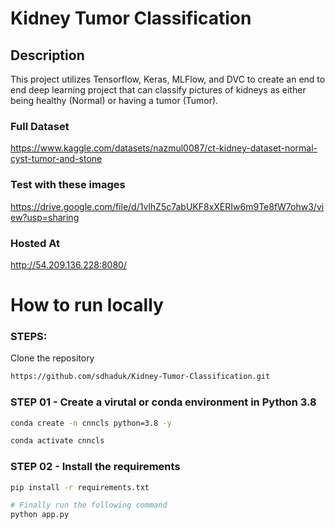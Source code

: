 # Kidney Tumor Classification

## Description
This project utilizes Tensorflow, Keras, MLFlow, and DVC to create an end to end deep learning project that can classify pictures of kidneys as either being healthy (Normal) or having a tumor (Tumor). 

### Full Dataset
https://www.kaggle.com/datasets/nazmul0087/ct-kidney-dataset-normal-cyst-tumor-and-stone

### Test with these images
https://drive.google.com/file/d/1vlhZ5c7abUKF8xXERIw6m9Te8fW7ohw3/view?usp=sharing

### Hosted At
http://54.209.136.228:8080/

# How to run locally

### STEPS:
Clone the repository

```bash
https://github.com/sdhaduk/Kidney-Tumor-Classification.git
```

### STEP 01 - Create a virutal or conda environment in Python 3.8
```bash
conda create -n cnncls python=3.8 -y
```

```bash
conda activate cnncls
```

### STEP 02 - Install the requirements
```bash
pip install -r requirements.txt
```

```bash
# Finally run the following command
python app.py
```
